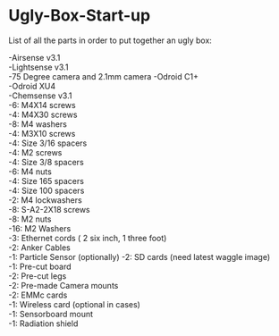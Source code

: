 # Ugly-Box-Start-up
List of all the parts in order to put together an ugly box:

-Airsense v3.1  
-Lightsense v3.1 <br>
-75 Degree camera and 2.1mm camera
-Odroid C1+ <br>
-Odroid XU4  
-Chemsense v3.1 <br>
-6: M4X14 screws  
-4: M4X30 screws <br>
-8: M4 washers  
-4: M3X10 screws <br>
-4: Size 3/16 spacers  
-4: M2 screws <br>
-4: Size 3/8 spacers  
-6: M4 nuts <br>
-4: Size 165 spacers  
-4: Size 100 spacers <br>
-2: M4 lockwashers  
-8: S-A2-2X18 screws <br>
-8: M2 nuts  
-16: M2 Washers <br>
-3: Ethernet cords ( 2 six inch, 1 three foot)  
-2: Anker Cables <br>
-1: Particle Sensor  (optionally)
-2: SD cards (need latest waggle image) <br>
-1: Pre-cut board  
-2: Pre-cut legs <br>
-2: Pre-made Camera mounts  
-2: EMMc cards  <br>
-1: Wireless card (optional in cases) <br>
-1: Sensorboard mount <br>
-1: Radiation shield
